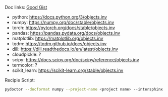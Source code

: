 Doc links: [Good Gist](https://gist.github.com/bskinn/0e164963428d4b51017cebdb6cda5209)

- python: https://docs.python.org/3/objects.inv
- numpy: https://numpy.org/doc/stable/objects.inv
- torch: https://pytorch.org/docs/stable/objects.inv
- pandas: https://pandas.pydata.org/docs/objects.inv
- matplotlib: https://matplotlib.org/objects.inv
- tqdm: https://tqdm.github.io/docs/objects.inv
- dill: https://dill.readthedocs.io/en/latest/objects.inv
- cloudpickle: ?
- scipy: https://docs.scipy.org/doc/scipy/reference/objects.inv
- termcolor: ?
- scikit_learn: https://scikit-learn.org/stable/objects.inv

Recipie Script: 
```bash
pydoctor --docformat numpy --project-name <project name> --intersphinx https://docs.python.org/3/objects.inv --intersphinx https://numpy.org/doc/stable/objects.inv --intersphinx https://pytorch.org/docs/stable/objects.inv --intersphinx https://pandas.pydata.org/docs/objects.inv --intersphinx https://matplotlib.org/objects.inv --intersphinx https://tqdm.github.io/docs/objects.inv --intersphinx https://dill.readthedocs.io/en/latest/objects.inv --intersphinx https://docs.scipy.org/doc/scipy/reference/objects.inv --intersphinx https://scikit-learn.org/stable/objects.inv <module>
```